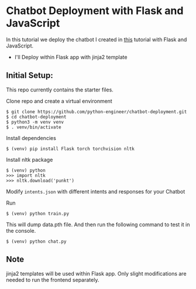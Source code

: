 # Chatbot Deployment with Flask and JavaScript

In this tutorial we deploy the chatbot I created in [this](https://github.com/python-engineer/pytorch-chatbot) tutorial with Flask and JavaScript.
- I'll Deploy within Flask app with jinja2 template


## Initial Setup:

This repo currently contains the starter files.

Clone repo and create a virtual environment

```
$ git clone https://github.com/python-engineer/chatbot-deployment.git
$ cd chatbot-deployment
$ python3 -m venv venv
$ . venv/bin/activate
```

Install dependencies

```
$ (venv) pip install Flask torch torchvision nltk
```

Install nltk package

```
$ (venv) python
>>> import nltk
>>> nltk.download('punkt')
```

Modify `intents.json` with different intents and responses for your Chatbot

Run

```
$ (venv) python train.py
```

This will dump data.pth file. And then run
the following command to test it in the console.

```
$ (venv) python chat.py
```

## Note

jinja2 templates will be used within Flask app. Only slight modifications are needed to run the frontend separately.
